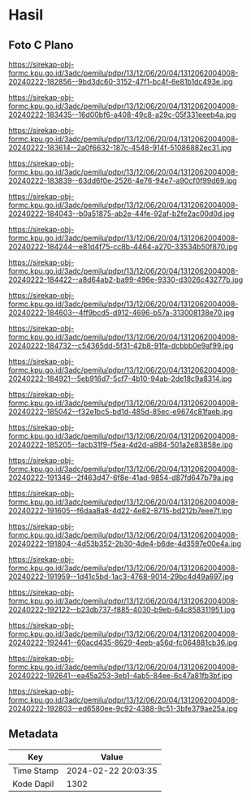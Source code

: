 # Hasil

## Foto C Plano

https://sirekap-obj-formc.kpu.go.id/3adc/pemilu/pdpr/13/12/06/20/04/1312062004008-20240222-182856--9bd3dc60-3152-47f1-bc4f-6e81b1dc493e.jpg

https://sirekap-obj-formc.kpu.go.id/3adc/pemilu/pdpr/13/12/06/20/04/1312062004008-20240222-183435--16d00bf6-a408-49c8-a29c-05f331eeeb4a.jpg

https://sirekap-obj-formc.kpu.go.id/3adc/pemilu/pdpr/13/12/06/20/04/1312062004008-20240222-183614--2a0f6632-187c-4548-914f-51086882ec31.jpg

https://sirekap-obj-formc.kpu.go.id/3adc/pemilu/pdpr/13/12/06/20/04/1312062004008-20240222-183839--63dd6f0e-2526-4e76-94e7-a90cf0f99d69.jpg

https://sirekap-obj-formc.kpu.go.id/3adc/pemilu/pdpr/13/12/06/20/04/1312062004008-20240222-184043--b0a51875-ab2e-44fe-92af-b2fe2ac00d0d.jpg

https://sirekap-obj-formc.kpu.go.id/3adc/pemilu/pdpr/13/12/06/20/04/1312062004008-20240222-184244--e81d4f75-cc8b-4464-a270-33534b50f870.jpg

https://sirekap-obj-formc.kpu.go.id/3adc/pemilu/pdpr/13/12/06/20/04/1312062004008-20240222-184422--a8d64ab2-ba99-496e-9330-d3026c43277b.jpg

https://sirekap-obj-formc.kpu.go.id/3adc/pemilu/pdpr/13/12/06/20/04/1312062004008-20240222-184603--4ff9bcd5-d912-4696-b57a-313008138e70.jpg

https://sirekap-obj-formc.kpu.go.id/3adc/pemilu/pdpr/13/12/06/20/04/1312062004008-20240222-184732--c54365dd-5f31-42b8-91fa-dcbbb0e9af99.jpg

https://sirekap-obj-formc.kpu.go.id/3adc/pemilu/pdpr/13/12/06/20/04/1312062004008-20240222-184921--5eb916d7-5cf7-4b10-94ab-2de18c9a8314.jpg

https://sirekap-obj-formc.kpu.go.id/3adc/pemilu/pdpr/13/12/06/20/04/1312062004008-20240222-185042--f32e1bc5-bd1d-485d-85ec-e9674c81faeb.jpg

https://sirekap-obj-formc.kpu.go.id/3adc/pemilu/pdpr/13/12/06/20/04/1312062004008-20240222-185205--facb31f9-f5ea-4d2d-a984-501a2e83858e.jpg

https://sirekap-obj-formc.kpu.go.id/3adc/pemilu/pdpr/13/12/06/20/04/1312062004008-20240222-191346--2f463d47-6f8e-41ad-9854-d87fd647b79a.jpg

https://sirekap-obj-formc.kpu.go.id/3adc/pemilu/pdpr/13/12/06/20/04/1312062004008-20240222-191605--f6daa8a8-4d22-4e82-8715-bd212b7eee7f.jpg

https://sirekap-obj-formc.kpu.go.id/3adc/pemilu/pdpr/13/12/06/20/04/1312062004008-20240222-191804--4d53b352-2b30-4de4-b6de-4d3597e00e4a.jpg

https://sirekap-obj-formc.kpu.go.id/3adc/pemilu/pdpr/13/12/06/20/04/1312062004008-20240222-191959--1d41c5bd-1ac3-4768-9014-29bc4d49a697.jpg

https://sirekap-obj-formc.kpu.go.id/3adc/pemilu/pdpr/13/12/06/20/04/1312062004008-20240222-192122--b23db737-f885-4030-b9eb-64c858311951.jpg

https://sirekap-obj-formc.kpu.go.id/3adc/pemilu/pdpr/13/12/06/20/04/1312062004008-20240222-192441--60acd435-8629-4eeb-a56d-fc064881cb36.jpg

https://sirekap-obj-formc.kpu.go.id/3adc/pemilu/pdpr/13/12/06/20/04/1312062004008-20240222-192641--ea45a253-3eb1-4ab5-84ee-6c47a81fb3bf.jpg

https://sirekap-obj-formc.kpu.go.id/3adc/pemilu/pdpr/13/12/06/20/04/1312062004008-20240222-192803--ed6580ee-9c92-4388-9c51-3bfe379ae25a.jpg


## Metadata

| Key        | Value               |
| ---------- | ------------------- |
| Time Stamp | 2024-02-22 20:03:35 |
| Kode Dapil | 1302                |



